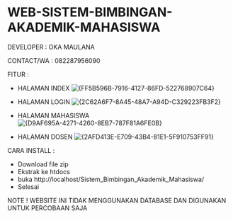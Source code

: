 # WEB-SISTEM-BIMBINGAN-AKADEMIK-MAHASISWA
DEVELOPER  : OKA MAULANA

CONTACT/WA : 082287956090

FITUR :

- HALAMAN INDEX
![{FF5B596B-7916-4127-86FD-522768907C64}](https://github.com/user-attachments/assets/d6cc51df-d8ff-4fba-810a-8533da275630)

- HALAMAN LOGIN
![{2C62A6F7-8A45-48A7-A94D-C329223FB3F2}](https://github.com/user-attachments/assets/7af05829-5d7f-4404-bec9-5709a1209a77)

- HALAMAN MAHASISWA
![{D9AF695A-4271-4260-8EB7-787F81A6FE0B}](https://github.com/user-attachments/assets/86641448-1c5d-4294-86d5-fd696184c437)

- HALAMAN DOSEN
![{2AFD413E-E709-43B4-81E1-5F910753FF91}](https://github.com/user-attachments/assets/0b75b6dc-34fb-4d99-80a3-c9b0e79fdd81)


CARA INSTALL :
- Download file zip
- Ekstrak ke htdocs
- buka http://localhost/Sistem_Bimbingan_Akademik_Mahasiswa/
- Selesai

NOTE !
WEBSITE INI TIDAK MENGGUNAKAN DATABASE DAN DIGUNAKAN UNTUK PERCOBAAN SAJA
